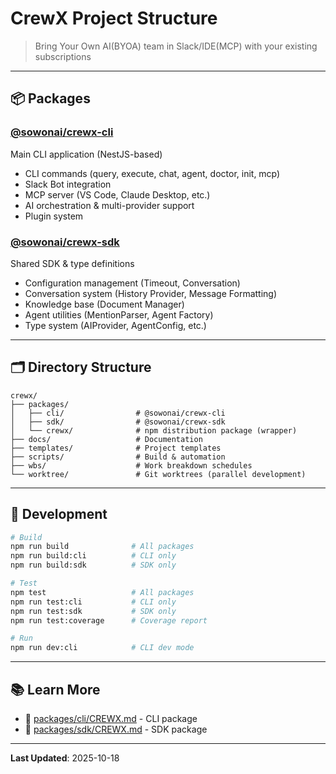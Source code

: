 # CrewX Project Structure

> Bring Your Own AI(BYOA) team in Slack/IDE(MCP) with your existing subscriptions

---

## 📦 Packages

### [@sowonai/crewx-cli](packages/cli/CREWX.md)
Main CLI application (NestJS-based)
- CLI commands (query, execute, chat, agent, doctor, init, mcp)
- Slack Bot integration
- MCP server (VS Code, Claude Desktop, etc.)
- AI orchestration & multi-provider support
- Plugin system

### [@sowonai/crewx-sdk](packages/sdk/CREWX.md)
Shared SDK & type definitions
- Configuration management (Timeout, Conversation)
- Conversation system (History Provider, Message Formatting)
- Knowledge base (Document Manager)
- Agent utilities (MentionParser, Agent Factory)
- Type system (AIProvider, AgentConfig, etc.)

---

## 🗂️ Directory Structure

```
crewx/
├── packages/
│   ├── cli/                # @sowonai/crewx-cli
│   ├── sdk/                # @sowonai/crewx-sdk
│   └── crewx/              # npm distribution package (wrapper)
├── docs/                   # Documentation
├── templates/              # Project templates
├── scripts/                # Build & automation
├── wbs/                    # Work breakdown schedules
└── worktree/               # Git worktrees (parallel development)
```

---

## 🧪 Development

```bash
# Build
npm run build              # All packages
npm run build:cli          # CLI only
npm run build:sdk          # SDK only

# Test
npm test                   # All packages
npm run test:cli           # CLI only
npm run test:sdk           # SDK only
npm run test:coverage      # Coverage report

# Run
npm run dev:cli            # CLI dev mode
```

---

## 📚 Learn More

- 🔗 [packages/cli/CREWX.md](packages/cli/CREWX.md) - CLI package
- 🔗 [packages/sdk/CREWX.md](packages/sdk/CREWX.md) - SDK package

---

**Last Updated**: 2025-10-18
